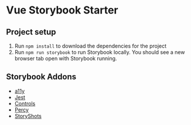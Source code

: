 Vue Storybook Starter
=====================

## Project setup
1. Run `npm install` to download the dependencies for the project
1. Run `npm run storybook` to run Storybook locally. You should see a new browser tab open with Storybook running.

## Storybook Addons
- [a11y](https://github.com/storybookjs/storybook/tree/next/addons/a11y)
- [Jest](https://github.com/storybookjs/storybook/tree/master/addons/jest)
- [Controls](https://github.com/storybookjs/storybook/tree/next/addons/controls)
- [Percy](https://github.com/percy/percy-storybook)
- [StoryShots](https://github.com/storybookjs/storybook/tree/next/addons/storyshots/storyshots-core)